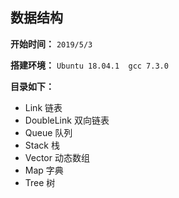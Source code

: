 ## 数据结构
**开始时间：**
`2019/5/3`

**搭建环境：**
`Ubuntu 18.04.1  gcc 7.3.0`

**目录如下：**
 - Link 链表
 - DoubleLink 双向链表
 - Queue 队列
 - Stack 栈
 - Vector 动态数组
 - Map 字典
 - Tree 树
